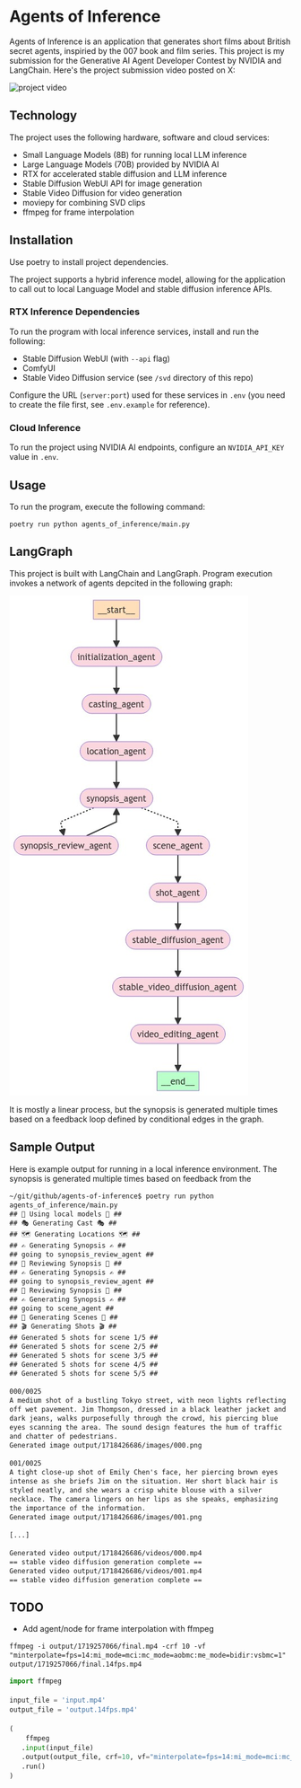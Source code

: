 # Agents of Inference

Agents of Inference is an application that generates short films about British secret agents, inspiried by the 007 book and film series. This project is my submission for the Generative AI Agent Developer Contest by NVIDIA and LangChain. Here's the project submission video posted on X:

![project video](/add-project-video-embed-here)

## Technology

The project uses the following hardware, software and cloud services:

- Small Language Models (8B) for running local LLM inference
- Large Language Models (70B) provided by NVIDIA AI
- RTX for accelerated stable diffusion and LLM inference
- Stable Diffusion WebUI API for image generation
- Stable Video Diffusion for video generation
- moviepy for combining SVD clips
- ffmpeg for frame interpolation

## Installation

Use poetry to install project dependencies.

The project supports a hybrid inference model, allowing for the application to call out to local Language Model and stable diffusion inference APIs.

### RTX Inference Dependencies

To run the program with local inference services, install and run the following:

- Stable Diffusion WebUI (with `--api` flag)
- ComfyUI
- Stable Video Diffusion service (see `/svd` directory of this repo)

Configure the URL (`server:port`) used for these services in `.env` (you need to create the file first, see `.env.example` for reference).

### Cloud Inference

To run the project using NVIDIA AI endpoints, configure an `NVIDIA_API_KEY` value in `.env`.

## Usage

To run the program, execute the following command:

```
poetry run python agents_of_inference/main.py
```

## LangGraph

This project is built with LangChain and LangGraph. Program execution invokes a network of agents depcited in the following graph:

![agents of inference graph](graph.png)

It is mostly a linear process, but the synopsis is generated multiple times based on a feedback loop defined by conditional edges in the graph.

## Sample Output

Here is example output for running in a local inference environment. The synopsis is generated multiple times based on feedback from the

```
~/git/github/agents-of-inference$ poetry run python agents_of_inference/main.py
## 📀 Using local models 📀 ##
## 🎭 Generating Cast 🎭 ##
## 🗺️ Generating Locations 🗺️ ##
## ✍️ Generating Synopsis ✍️ ##
## going to synopsis_review_agent ##
## 📑 Reviewing Synopsis 📑 ##
## ✍️ Generating Synopsis ✍️ ##
## going to synopsis_review_agent ##
## 📑 Reviewing Synopsis 📑 ##
## ✍️ Generating Synopsis ✍️ ##
## going to scene_agent ##
## 📒 Generating Scenes 📒 ##
## 🎬 Generating Shots 🎬 ##
## Generated 5 shots for scene 1/5 ##
## Generated 5 shots for scene 2/5 ##
## Generated 5 shots for scene 3/5 ##
## Generated 5 shots for scene 4/5 ##
## Generated 5 shots for scene 5/5 ##

000/0025
A medium shot of a bustling Tokyo street, with neon lights reflecting off wet pavement. Jim Thompson, dressed in a black leather jacket and dark jeans, walks purposefully through the crowd, his piercing blue eyes scanning the area. The sound design features the hum of traffic and chatter of pedestrians.
Generated image output/1718426686/images/000.png

001/0025
A tight close-up shot of Emily Chen's face, her piercing brown eyes intense as she briefs Jim on the situation. Her short black hair is styled neatly, and she wears a crisp white blouse with a silver necklace. The camera lingers on her lips as she speaks, emphasizing the importance of the information.
Generated image output/1718426686/images/001.png

[...]

Generated video output/1718426686/videos/000.mp4
== stable video diffusion generation complete ==
Generated video output/1718426686/videos/001.mp4
== stable video diffusion generation complete ==
```

## TODO

- Add agent/node for frame interpolation with ffmpeg

```
ffmpeg -i output/1719257066/final.mp4 -crf 10 -vf "minterpolate=fps=14:mi_mode=mci:mc_mode=aobmc:me_mode=bidir:vsbmc=1" output/1719257066/final.14fps.mp4
```

```python
import ffmpeg

input_file = 'input.mp4'
output_file = 'output.14fps.mp4'

(
    ffmpeg
   .input(input_file)
   .output(output_file, crf=10, vf="minterpolate=fps=14:mi_mode=mci:mc_mode=aobmc:me_mode=bidir:vsbmc=1")
   .run()
)
```
